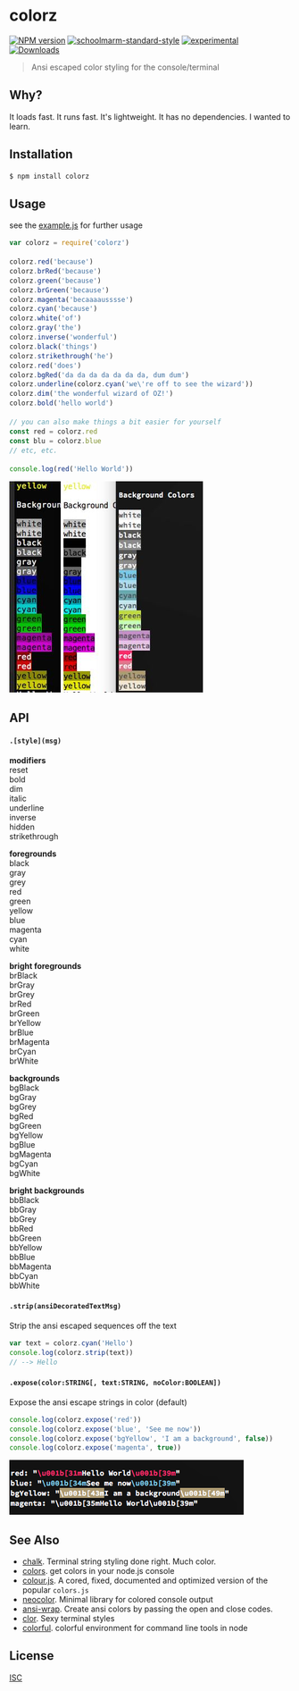 # colorz
[![NPM version][npm-image]][npm-url]
[![schoolmarm-standard-style][marm-image]][marm-url]
[![experimental][stability-image]][stability-url]
[![Downloads][downloads-image]][downloads-url]

> Ansi escaped color styling for the console/terminal

## Why?
It loads fast. It runs fast. It's lightweight. It has no dependencies. I wanted to learn.

## Installation
```bash
$ npm install colorz
```

## Usage

see the [example.js](example.js) for further usage

```js
var colorz = require('colorz')

colorz.red('because')
colorz.brRed('because')
colorz.green('because')
colorz.brGreen('because')
colorz.magenta('becaaaausssse')
colorz.cyan('because')
colorz.white('of')
colorz.gray('the')
colorz.inverse('wonderful')
colorz.black('things')
colorz.strikethrough('he')
colorz.red('does')
colorz.bgRed('da da da da da da da, dum dum')
colorz.underline(colorz.cyan('we\'re off to see the wizard'))
colorz.dim('the wonderful wizard of OZ!')
colorz.bold('hello world')

// you can also make things a bit easier for yourself 
const red = colorz.red
const blu = colorz.blue
// etc, etc.

console.log(red('Hello World'))
```
![](./img/colorz.jpg)


## API
#### `.[style](msg)`

**modifiers**  
  reset         
  bold          
  dim           
  italic        
  underline     
  inverse       
  hidden        
  strikethrough 
  
  **foregrounds**  
  black         
  gray          
  grey          
  red           
  green         
  yellow        
  blue          
  magenta       
  cyan          
  white         
  
  **bright foregrounds**  
  brBlack       
  brGray        
  brGrey        
  brRed         
  brGreen       
  brYellow      
  brBlue        
  brMagenta     
  brCyan        
  brWhite       
  
  **backgrounds**  
  bgBlack       
  bgGray        
  bgGrey        
  bgRed         
  bgGreen       
  bgYellow      
  bgBlue        
  bgMagenta     
  bgCyan        
  bgWhite       
  
  **bright backgrounds**  
  bbBlack       
  bbGray        
  bbGrey        
  bbRed         
  bbGreen       
  bbYellow      
  bbBlue        
  bbMagenta     
  bbCyan        
  bbWhite       

#### `.strip(ansiDecoratedTextMsg)`
Strip the ansi escaped sequences off the text   

```js
var text = colorz.cyan('Hello')
console.log(colorz.strip(text))
// --> Hello
```

#### `.expose(color:STRING[, text:STRING, noColor:BOOLEAN])`
Expose the ansi escape strings in color (default) 

```js
console.log(colorz.expose('red'))
console.log(colorz.expose('blue', 'See me now'))
console.log(colorz.expose('bgYellow', 'I am a background', false))
console.log(colorz.expose('magenta', true))
```

![](./img/colorz.expose.png)

## See Also
- [chalk](https://www.npmjs.com/package/chalk). Terminal string styling done right. Much color.  
- [colors](https://www.npmjs.com/package/colors). get colors in your node.js console  
- [colour.js](https://github.com/dcodeIO/colour.js). A cored, fixed, documented and optimized version of the popular `colors.js`  
- [neocolor](https://www.npmjs.com/package/neocolor). Minimal library for colored console output  
- [ansi-wrap](https://www.npmjs.com/package/ansi-wrap). Create ansi colors by passing the open and close codes.  
- [clor](https://github.com/bucaran/clor). Sexy terminal styles   
- [colorful](https://github.com/lepture/colorful). colorful environment for command line tools in node  


## License
[ISC](https://tldrlegal.com/license/ISC-license)

[npm-image]: https://img.shields.io/npm/v/colorz.svg?style=flat-square
[npm-url]: https://npmjs.org/package/colorz
[marm-image]: https://img.shields.io/badge/code%20style-marm-brightgreen.svg?style=flat-square
[marm-url]: https://github.com/akileez/eslint-config-marm
[stability-image]: https://img.shields.io/badge/stability-experimental-orange.svg?style=flat-square
[stability-url]: https://github.com/akileez/colorz
[downloads-image]: http://img.shields.io/npm/dm/colorz.svg?style=flat-square
[downloads-url]: https://npmjs.org/package/colorz
